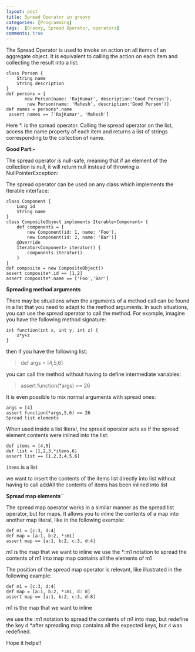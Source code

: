 ```yaml
---
layout: post
title: Spread Operator in groovy
categories: [Programming]
tags:  [Groovy, Spread Operator, operators]
comments: true
---
```


The Spread Operator is used to invoke an action on all items of an aggregate object. It is equivalent to calling the action on each item and collecting the result into a list:

	class Person {
		String name
		String description
	}
	def persons = [
		   new Person(name: 'RajKumar', description:'Good Person'),
			new Person(name: 'Mahesh', description:'Good Person')]
	def names = persons*.name
	 assert names == ['RajKumar', 'Mahesh']  
  
Here *. is the spread operator. Calling the spread operator on the list, access the name property of each item and returns a list of strings corresponding to the collection of name.

__Good Part:-__

The spread operator is null-safe, meaning that if an element of the collection is null, it will return null instead of throwing a NullPointerException:

The spread operator can be used on any class which implements the Iterable interface:

	class Component {
		Long id
		String name
	}
	class CompositeObject implements Iterable<Component> {
		def components = [
			new Component(id: 1, name: 'Foo'),
			new Component(id: 2, name: 'Bar')]
		@Override
		Iterator<Component> iterator() {
			components.iterator()
		}
	}
	def composite = new CompositeObject()
	assert composite*.id == [1,2]
	assert composite*.name == ['Foo','Bar']

__Spreading method arguments__

There may be situations when the arguments of a method call can be found in a list that you need to adapt to the method arguments. In such situations, you can use the spread operator to call the method. For example, imagine you have the following method signature:

	int function(int x, int y, int z) {
		x*y+z
	}

then if you have the following list:

>def args = [4,5,6]

you can call the method without having to define intermediate variables:

>assert function(*args) == 26

It is even possible to mix normal arguments with spread ones:
	
	args = [4]
	assert function(*args,5,6) == 26
	Spread list elements

When used inside a list literal, the spread operator acts as if the spread element contents were inlined into the list:

	def items = [4,5]                     
	def list = [1,2,3,*items,6]           
	assert list == [1,2,3,4,5,6]           

`items` is a list

we want to insert the contents of the items list directly into list without having to call addAll
the contents of items has been inlined into list

__Spread map elements__``

The spread map operator works in a similar manner as the spread list operator, but for maps. It allows you to inline the contents of a map into another map literal, like in the following example:

	def m1 = [c:3, d:4]                 
	def map = [a:1, b:2, *:m1]           
	assert map == [a:1, b:2, c:3, d:4]    

m1 is the map that we want to inline
we use the *:m1 notation to spread the contents of m1 into map
map contains all the elements of m1

The position of the spread map operator is relevant, like illustrated in the following example:

	def m1 = [c:3, d:4]                 
	def map = [a:1, b:2, *:m1, d: 8]     
	assert map == [a:1, b:2, c:3, d:8]    

m1 is the map that we want to inline

we use the :m1 notation to spread the contents of m1 into map, but redefine the key d *after spreading
map contains all the expected keys, but `d` was redefined.

Hope it helps!!